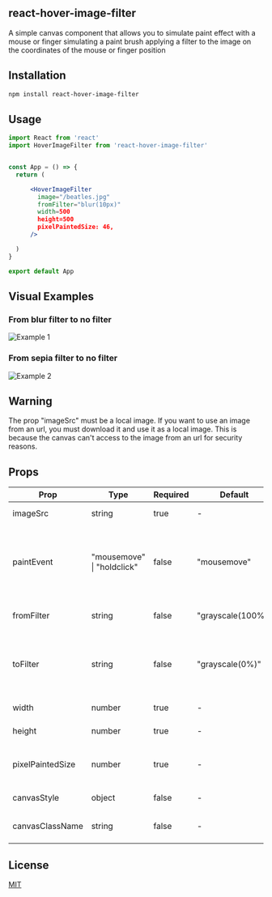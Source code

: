 ## react-hover-image-filter

A simple canvas component that allows you to simulate paint effect with a mouse or finger simulating a paint brush applying a filter to the image on the coordinates of the mouse or finger position

## Installation

```bash
npm install react-hover-image-filter
```

## Usage

```jsx
import React from 'react'
import HoverImageFilter from 'react-hover-image-filter'


const App = () => {
  return (

      <HoverImageFilter
        image="/beatles.jpg"
        fromFilter="blur(10px)"
        width=500
        height=500
        pixelPaintedSize: 46,
      />

  )
}

export default App
```

## Visual Examples

### From blur filter to no filter

![Example 1](https://github.com/Pepito27/react-hover-image-filter/blob/main/gif%20blur.gif?raw=true)

### From sepia filter to no filter

![Example 2](https://github.com/Pepito27/react-hover-image-filter/blob/main/gif%20sepia.gif?raw=true)

## Warning

The prop "imageSrc" must be a local image. If you want to use an image from an url, you must download it and use it as a local image. This is because the canvas can't access to the image from an url for security reasons.

## Props

| Prop             | Type                           | Required | Default           | Description                                                                   |
| ---------------- | ------------------------------ | -------- | ----------------- | ----------------------------------------------------------------------------- |
| imageSrc         | string                         | true     | -                 | The image to be filtered                                                      |
| paintEvent       | "mousemove" &#124; "holdclick" | false    | "mousemove"       | The event to be used to paint the image. It can be "mousemove" or "holdclick" |
| fromFilter       | string                         | false    | "grayscale(100%)" | The filter to be applied to the image                                         |
| toFilter         | string                         | false    | "grayscale(0%)"   | The filter to be applied to the image when the mouse is over the image        |
| width            | number                         | true     | -                 | The width of the image                                                        |
| height           | number                         | true     | -                 | The height of the image                                                       |
| pixelPaintedSize | number                         | true     | -                 | The size of the pixel painted on the image                                    |
| canvasStyle      | object                         | false    | -                 | The style of the canvas                                                       |
| canvasClassName  | string                         | false    | -                 | The className of the canvas                                                   |

## License

[MIT](https://choosealicense.com/licenses/mit/)
